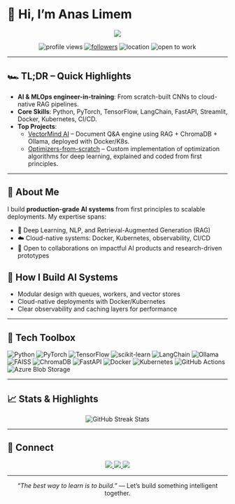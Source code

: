 # 👋 Hi, I’m **Anas Limem**

<p align="center">
  <img src="https://readme-typing-svg.demolab.com?font=Fira+Code&pause=1200&color=00E7FF&center=true&vCenter=true&width=900&lines=AI+Engineer-in-the-Making;Turning+Math+into+Machines;RAG+%7C+MLOps+%7C+Deep+Learning+%7C+Cloud-native+AI;Always+Learning,+Always+Building" />
</p>

<p align="center">
  <img src="https://komarev.com/ghpvc/?username=anaslimem&label=Profile+views&color=0e75b6&style=flat-square" alt="profile views" />
  <a href="https://github.com/anaslimem?tab=followers"><img alt="followers" src="https://img.shields.io/github/followers/anaslimem?style=flat-square&color=blue" /></a>
  <img alt="location" src="https://img.shields.io/badge/Tunis-Tunisia-ff4757?style=flat-square" />
  <img alt="open to work" src="https://img.shields.io/badge/Open%20to%20Work-Yes-success?style=flat-square" />
</p>

---

## 🏎️ TL;DR – Quick Highlights

- **AI & MLOps engineer-in-training**: From scratch-built CNNs to cloud-native RAG pipelines.  
- **Core Skills**: Python, PyTorch, TensorFlow, LangChain, FastAPI, Streamlit, Docker, Kubernetes, CI/CD.  
- **Top Projects**:  
  - [VectorMind AI](https://github.com/anaslimem/VectorMind-AI) – Document Q&A engine using RAG + ChromaDB + Ollama, deployed with Docker/K8s.  
  - [Optimizers-from-scratch](https://github.com/anaslimem/Optimizers-from-scratch) – Custom implementation of optimization algorithms for deep learning, explained and coded from first principles.  

---

## 🚀 About Me

I build **production-grade AI systems** from first principles to scalable deployments. My expertise spans:  

- 🧠 Deep Learning, NLP, and Retrieval-Augmented Generation (RAG)  
- ☁️ Cloud-native systems: Docker, Kubernetes, observability, CI/CD  
- 🤝 Open to collaborations on impactful AI products and research-driven prototypes  


## 🧭 How I Build AI Systems

- Modular design with queues, workers, and vector stores
- Cloud-native deployments with Docker/Kubernetes
- Clear observability and caching layers for performance

---

## 🧰 Tech Toolbox

<img src="https://img.shields.io/badge/Python-3776AB?logo=python&logoColor=white&style=flat" alt="Python" className="h-5" />
          <img src="https://img.shields.io/badge/PyTorch-EE4C2C?logo=pytorch&logoColor=white&style=flat" alt="PyTorch" className="h-5" />
          <img src="https://img.shields.io/badge/TensorFlow-FF6F00?logo=tensorflow&logoColor=white&style=flat" alt="TensorFlow" className="h-5" />
          <img src="https://img.shields.io/badge/scikit--learn-F7931E?logo=scikitlearn&logoColor=white&style=flat" alt="scikit-learn" className="h-5" />
          <img src="https://img.shields.io/badge/LangChain-0C8CE9?style=flat" alt="LangChain" className="h-5" />
          <img src="https://img.shields.io/badge/Ollama-000000?style=flat" alt="Ollama" className="h-5" />
          <img src="https://img.shields.io/badge/FAISS-005F9E?style=flat" alt="FAISS" className="h-5" />
          <img src="https://img.shields.io/badge/ChromaDB-FF0080?style=flat" alt="ChromaDB" className="h-5" />
          <img src="https://img.shields.io/badge/FastAPI-009688?logo=fastapi&logoColor=white&style=flat" alt="FastAPI" className="h-5" />
          <img src="https://img.shields.io/badge/Docker-2496ED?logo=docker&logoColor=white&style=flat" alt="Docker" className="h-5" />
          <img src="https://img.shields.io/badge/Kubernetes-326CE5?logo=kubernetes&logoColor=white&style=flat" alt="Kubernetes" className="h-5" />
          <img src="https://img.shields.io/badge/GitHub%20Actions-2088FF?logo=githubactions&logoColor=white&style=flat" alt="GitHub Actions" className="h-5" />
          <img src="https://img.shields.io/badge/Azure%20Blob%20Storage-0078D4?logo=microsoftazure&logoColor=white&style=flat" alt="Azure Blob Storage" className="h-5" />


---

## 📈 Stats & Highlights

<p align="center">
  <img src="https://streak-stats.demolab.com?user=anaslimem&theme=radical" alt="GitHub Streak Stats" />
</p>

---

## 🤝 Connect

<p align="center">
  <a href="https://www.linkedin.com/in/anas-limem-2b01702b1/">
    <img src="https://img.shields.io/badge/LinkedIn-0077B5?logo=linkedin&logoColor=white&style=for-the-badge" />
  </a>
  <a href="https://github.com/anaslimem">
    <img src="https://img.shields.io/badge/GitHub-181717?logo=github&logoColor=white&style=for-the-badge" />
  </a>
  <a href="http://medium.com/@limemanas0">
    <img src="https://img.shields.io/badge/Medium-12100E?logo=medium&logoColor=white&style=for-the-badge" />
  </a>
</p>

---

<p align="center"><i>“The best way to learn is to build.”</i> — Let’s build something intelligent together.</p>
